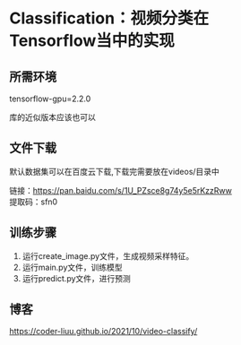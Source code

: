 # Classification：视频分类在Tensorflow当中的实现

## 所需环境
tensorflow-gpu=2.2.0

库的近似版本应该也可以

## 文件下载

默认数据集可以在百度云下载,下载完需要放在videos/目录中

链接：https://pan.baidu.com/s/1U_PZsce8g74y5e5rKzzRww   
提取码：sfn0


## 训练步骤

1. 运行create_image.py文件，生成视频采样特征。
2. 运行main.py文件，训练模型
3. 运行predict.py文件，进行预测

## 博客

https://coder-liuu.github.io/2021/10/video-classify/

